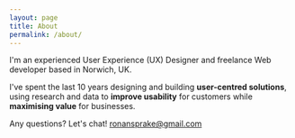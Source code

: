 ```yaml
---
layout: page
title: About
permalink: /about/
---
```


I'm an experienced User Experience (UX) Designer and freelance Web developer based in Norwich, UK.

I've spent the last 10 years designing and building **user-centred solutions**, using research and data to **improve usability** for customers while **maximising value** for businesses.

Any questions? Let's chat! [ronansprake@gmail.com](mailto:ronansprake@gmail.com)
